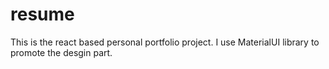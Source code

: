 # resume
This is the react based personal portfolio project.
I use MaterialUI library to promote the desgin part.
